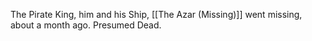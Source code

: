 The Pirate King, him and his Ship, [[The Azar (Missing)]] went missing, about a month ago. Presumed Dead.